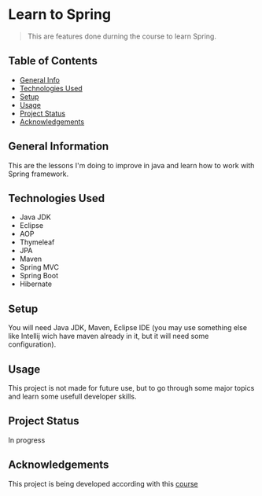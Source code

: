# Learn to Spring
> This are features done durning the course to learn Spring.

## Table of Contents
* [General Info](#general-information)
* [Technologies Used](#technologies-used)
* [Setup](#setup)
* [Usage](#usage)
* [Project Status](#project-status)
* [Acknowledgements](#acknowledgements)


## General Information
This are the lessons I'm doing to improve in java and learn how to work with Spring framework. 

## Technologies Used
- Java JDK 
- Eclipse
- AOP
- Thymeleaf
- JPA
- Maven 
- Spring MVC
- Spring Boot
- Hibernate 



## Setup
You will need Java JDK, Maven, Eclipse IDE (you may use something else like Intellij wich have maven already in it, but it will need some configuration).

## Usage
This project is not made for future use, but to go through some major topics and learn some usefull developer skills. 

## Project Status
In progress


## Acknowledgements
This project is being developed according with this [course](https://www.udemy.com/course/spring-hibernate-tutorial/#instructor-1)
